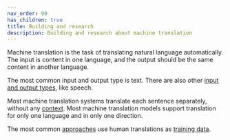 ```yaml
---
nav_order: 90
has_children: true
title: Building and research
description: Building and research about machine translation
---
```


Machine translation is the task of translating natural language automatically.
The input is content in one language, and the output should be the same content in another language.

The most common input and output type is text.
There are also other [input and output types](/building-and-research/other-input-types/other-input-types.md), like speech.

Most machine translation systems translate each sentence separately, without any [context](/customisation/context.md).
Most machine translation models support translation for only one language and in only one direction.

The most common [approaches](/approaches/approaches.md) use human translations as [training data](/customisation/training-data).
